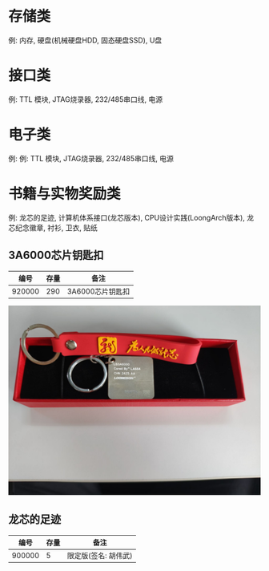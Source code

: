 # 存储类

例: 内存, 硬盘(机械硬盘HDD, 固态硬盘SSD), U盘

# 接口类

例: TTL 模块, JTAG烧录器, 232/485串口线, 电源

# 电子类

例: 例: TTL 模块, JTAG烧录器, 232/485串口线, 电源

# 书籍与实物奖励类

例: 龙芯的足迹, 计算机体系接口(龙芯版本), CPU设计实践(LoongArch版本), 龙芯纪念徽章, 衬衫, 卫衣, 贴纸

## 3A6000芯片钥匙扣

| 编号   | 存量   | 备注                  |
| ------ | ------ | --------------------- |
| 920000 | 290    | 3A6000芯片钥匙扣      |

![图片-配件](../图片/配件/钥匙扣.jpg)

## 龙芯的足迹

| 编号   | 存量   | 备注                  |
| ------ | ------ | --------------------- |
| 900000 | 5      | 限定版(签名:  胡伟武) | 


